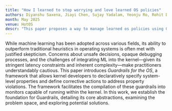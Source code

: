 ```yaml
---
title: "How I learned to stop worrying and love learned OS policies"
authors: Diyanshu Saxena, Jiayi Chen, Sujay Yadalam, Yeonju Ro, Rohit Dwivedula, </br><b>Eric Hayden Campbell</b>, Aditya Akella, Christopher J. Rossbach, Michael Swift
month: May 2025
venue: HotOS
descr: "This paper proposes a way to manage learned os policies using Guardrails"
---
```

While machine learning has been adopted across various fields, its ability to outperform traditional heuristics in operating systems is often met with justified skepticism. Concerns about unsafe decisions, opaque debugging processes, and the challenges of integrating ML into the kernel—given its stringent latency constraints and inherent complexity—make practitioners understandably cautious. This paper introduces _Guardrails for the OS_, a framework that allows kernel developers to declaratively specify system-level properties and define corrective actions to address property violations. The framework facilitates the compilation of these guardrails into monitors capable of running within the kernel. In this work, we establish the foundation for Guardrails, detailing its core abstractions, examining the problem space, and exploring
potential solutions.
